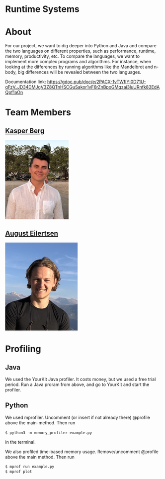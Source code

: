 # Runtime Systems

# About

For our project, we want to dig deeper into Python and Java and compare the two languages on different properties, such as performance, runtime, memory, productivity, etc.
To compare the languages, we want to implement more complex programs and algorithms. For instance, when looking at the differences by running algorithms like the Mandelbrot and n-body, big differences will be revealed between the two languages.

Documentation link: https://gdoc.pub/doc/e/2PACX-1vTWfIYI0D71U-qFzV_JD34DMJgV3Z8QTnHSCGuSakor1vF6rZnBpoGMqzai3luURnfk83EdAQpf1aOn

# Team Members

## [Kasper Berg](https://github.com/kasperkberg)
![Kasper](headshots/bilde.jpg)

## [August Eilertsen](https://github.com/augustle)
![August](headshots/bilde_aug.jpg)


# Profiling
## Java
We used the YourKit Java profiler. It costs money, but we used a free trial period.
Run a Java proram from above, and go to YourKit and start the profiler.

## Python
We used mprofiler.
Uncomment (or insert if not already there) @profile above the main-method. Then run

```$ python3 -m memory_profiler example.py``` 

in the terminal.

We also profiled time-based memory usage. Remove/uncomment @profile above the main method.
Then run
```
$ mprof run example.py
$ mprof plot
```

